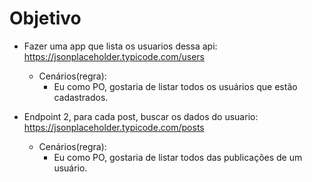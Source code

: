# Objetivo

* Fazer uma app que lista os usuarios dessa api:
	https://jsonplaceholder.typicode.com/users
  - Cenários(regra):
	- Eu como PO, gostaria de listar todos os usuários que estão cadastrados.
	
* Endpoint 2, para cada post, buscar os dados do usuario:
	https://jsonplaceholder.typicode.com/posts
  - Cenários(regra):
	- Eu como PO, gostaria de listar todos das publicações de um usuário. 
